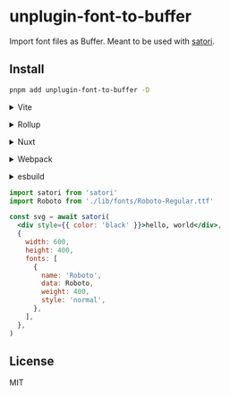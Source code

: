 # unplugin-font-to-buffer

Import font files as Buffer. Meant to be used with [satori](https://github.com/vercel/satori).

## Install

```bash
pnpm add unplugin-font-to-buffer -D
```

<details>
<summary>Vite</summary><br>

```ts
// vite.config.ts
import FontToBuffer from 'unplugin-font-to-buffer/vite'

export default defineConfig({
  plugins: [FontToBuffer()],
})
```

<br></details>

<details>
<summary>Rollup</summary><br>

```ts
// rollup.config.js
import FontToBuffer from 'unplugin-font-to-buffer/rollup'

export default {
  plugins: [FontToBuffer()],
}
```

<br></details>

<details>
<summary>Nuxt</summary><br>

```ts
// nuxt.config.js
export default defineNuxtConfig({
  // Applied on Nitro only
  modules: ['unplugin-font-to-buffer/nuxt'],
})
```

<br></details>


<details>
<summary>Webpack</summary><br>

```ts
// webpack.config.js
module.exports = {
  /* ... */
  plugins: [
    require('unplugin-font-to-buffer/webpack')()
  ]
}
```

<br></details>

<details>
<summary>esbuild</summary><br>

```ts
// esbuild.config.js
import { build } from 'esbuild'
import FontToBuffer from 'unplugin-font-to-buffer/esbuild'

build({
  plugins: [FontToBuffer()],
})
```

<br></details>

```jsx
import satori from 'satori'
import Roboto from './lib/fonts/Roboto-Regular.ttf'

const svg = await satori(
  <div style={{ color: 'black' }}>hello, world</div>,
  {
    width: 600,
    height: 400,
    fonts: [
      {
        name: 'Roboto',
        data: Roboto,
        weight: 400,
        style: 'normal',
      },
    ],
  },
)
```

## License

MIT
